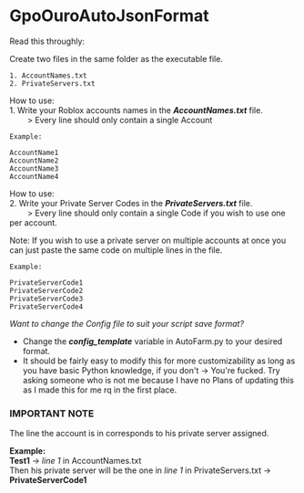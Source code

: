 # GpoOuroAutoJsonFormat

Read this throughly:

Create two files in the same folder as the executable file.

    1. AccountNames.txt
    2. PrivateServers.txt

How to use:  <br>
    1. Write your Roblox accounts names in the ***AccountNames.txt*** file. <br>
      &nbsp; &nbsp; &nbsp; &nbsp;  > Every line should only contain a single Account 
    
    Example:

    AccountName1
    AccountName2
    AccountName3
    AccountName4

How to use:  <br>
    2. Write your Private Server Codes in the ***PrivateServers.txt*** file. <br>
      &nbsp; &nbsp; &nbsp; &nbsp;  > Every line should only contain a single Code if you wish to use one per account. 
    
Note: If you wish to use a private server on multiple accounts at once you can just paste the same code on multiple lines in the file.

    Example:

    PrivateServerCode1
    PrivateServerCode2
    PrivateServerCode3
    PrivateServerCode4
        


*Want to change the Config file to suit your script save format?* <br>

- Change the ***config_template*** variable in AutoFarm.py to your desired format.
- It should be fairly easy to modify this for more customizability as long as you have basic Python knowledge, if you don't -> You're fucked. Try asking someone who is not me because I have no Plans of updating this as I made this for me rq in the first place.

### IMPORTANT NOTE

The line the account is in corresponds to his private server assigned.

**Example:** <br>
**Test1** -> *line 1* in AccountNames.txt <br>
Then his private server will be the one in *line 1* in PrivateServers.txt -> **PrivateServerCode1**